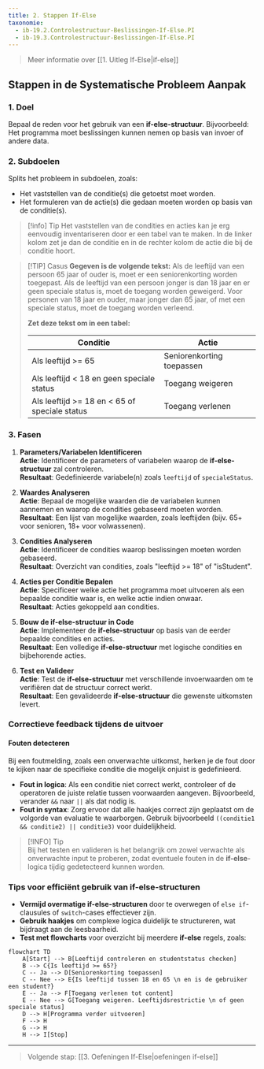 ```yaml
---
title: 2. Stappen If-Else
taxonomie:
  - ib-19.2.Controlestructuur-Beslissingen-If-Else.PI
  - ib-19.3.Controlestructuur-Beslissingen-If-Else.PI
---
```


> Meer informatie over [[1. Uitleg If-Else|if-else]]

## Stappen in de Systematische Probleem Aanpak
### 1. Doel
Bepaal de reden voor het gebruik van een **if-else-structuur**. Bijvoorbeeld: Het programma moet beslissingen kunnen nemen op basis van invoer of andere data.

### 2. Subdoelen
Splits het probleem in subdoelen, zoals:
  - Het vaststellen van de conditie(s) die getoetst moet worden.
  - Het formuleren van de actie(s) die gedaan moeten worden op basis van de conditie(s).

> [!info] Tip 
> Het vaststellen van de condities en acties kan je erg eenvoudig inventariseren door er een tabel van te maken. In de linker kolom zet je dan de conditie en in de rechter kolom de actie die bij de conditie hoort. 

> [!TIP] Casus
> **Gegeven is de volgende tekst:**
> Als de leeftijd van een persoon 65 jaar of ouder is, moet er een seniorenkorting worden toegepast. Als de leeftijd van een persoon jonger is dan 18 jaar en er geen speciale status is, moet de toegang worden geweigerd. Voor personen van 18 jaar en ouder, maar jonger dan 65 jaar, of met een speciale status, moet de toegang worden verleend.
>
> **Zet deze tekst om in een tabel:**
> 
> | Conditie                                    | Actie                   |
> | ------------------------------------------- | ----------------------- |
> | Als leeftijd >= 65                          | Seniorenkorting toepassen |
> | Als leeftijd < 18 en geen speciale status   | Toegang weigeren        |
> | Als leeftijd >= 18 en < 65 of speciale status | Toegang verlenen        |

### 3. Fasen
1. **Parameters/Variabelen Identificeren**  
   **Actie**: Identificeer de parameters of variabelen waarop de **if-else-structuur** zal controleren.  
   **Resultaat**: Gedefinieerde variabele(n) zoals `leeftijd` of `specialeStatus`.

2. **Waardes Analyseren**  
   **Actie**: Bepaal de mogelijke waarden die de variabelen kunnen aannemen en waarop de condities gebaseerd moeten worden.  
   **Resultaat**: Een lijst van mogelijke waarden, zoals leeftijden (bijv. 65+ voor senioren, 18+ voor volwassenen).

3. **Condities Analyseren**  
   **Actie**: Identificeer de condities waarop beslissingen moeten worden gebaseerd.  
   **Resultaat**: Overzicht van condities, zoals "leeftijd >= 18" of "isStudent".

4. **Acties per Conditie Bepalen**  
   **Actie**: Specificeer welke actie het programma moet uitvoeren als een bepaalde conditie waar is, en welke actie indien onwaar.  
   **Resultaat**: Acties gekoppeld aan condities.

5. **Bouw de if-else-structuur in Code**  
   **Actie**: Implementeer de **if-else-structuur** op basis van de eerder bepaalde condities en acties.  
   **Resultaat**: Een volledige **if-else-structuur** met logische condities en bijbehorende acties.

6. **Test en Valideer**  
   **Actie**: Test de **if-else-structuur** met verschillende invoerwaarden om te verifiëren dat de structuur correct werkt.  
   **Resultaat**: Een gevalideerde **if-else-structuur** die gewenste uitkomsten levert.

### Correctieve feedback tijdens de uitvoer
#### Fouten detecteren
Bij een foutmelding, zoals een onverwachte uitkomst, herken je de fout door te kijken naar de specifieke conditie die mogelijk onjuist is gedefinieerd. 
- **Fout in logica**: Als een conditie niet correct werkt, controleer of de operatoren de juiste relatie tussen voorwaarden aangeven. Bijvoorbeeld, verander `&&` naar `||` als dat nodig is.
- **Fout in syntax**: Zorg ervoor dat alle haakjes correct zijn geplaatst om de volgorde van evaluatie te waarborgen. Gebruik bijvoorbeeld `((conditie1 && conditie2) || conditie3)` voor duidelijkheid.

> [!INFO] Tip  
> Bij het testen en valideren is het belangrijk om zowel verwachte als onverwachte input te proberen, zodat eventuele fouten in de **if-else**-logica tijdig gedetecteerd kunnen worden.

### Tips voor efficiënt gebruik van if-else-structuren
- **Vermijd overmatige if-else-structuren** door te overwegen of `else if`-clausules of `switch`-cases effectiever zijn.
- **Gebruik haakjes** om complexe logica duidelijk te structureren, wat bijdraagt aan de leesbaarheid.
- **Test met flowcharts** voor overzicht bij meerdere **if-else** regels, zoals:

```mermaid
flowchart TD
    A[Start] --> B[Leeftijd controleren en studentstatus checken]
    B --> C{Is leeftijd >= 65?}
    C -- Ja --> D[Seniorenkorting toepassen]
    C -- Nee --> E{Is leeftijd tussen 18 en 65 \n en is de gebruiker een student?}
    E -- Ja --> F[Toegang verlenen tot content]
    E -- Nee --> G[Toegang weigeren. Leeftijdsrestrictie \n of geen speciale status]
    D --> H[Programma verder uitvoeren]
    F --> H
    G --> H
    H --> I[Stop]
```

---

> Volgende stap: [[3. Oefeningen If-Else|oefeningen if-else]]